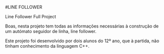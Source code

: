 #LINE FOLLOWER

Line Follower Full Project

Boas, nesta projeto tem todas as informações necessárias à construção de um autómato seguidor de linha, line follower.

Este projeto foi desenvolvido por dois alunos do 12º ano, que à partida, não tinham conhecimento da linguagem C++.
